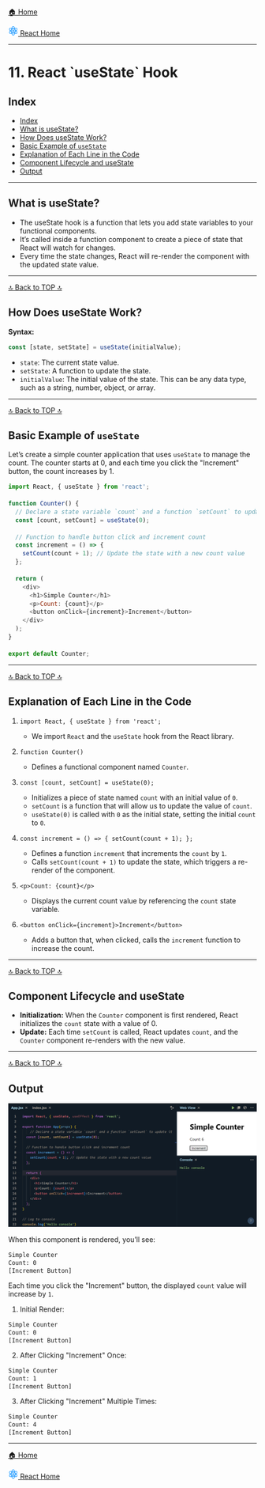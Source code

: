 [🏠 Home](../../../../../README.md)

<a href="../React.js.md">
<img src="../imgs/react-logo.png" height="20px">
React Home
</a>

---

<h1>11. React `useState` Hook</h1>

## Index

- [Index](#index)
- [What is useState?](#what-is-usestate)
- [How Does useState Work?](#how-does-usestate-work)
- [Basic Example of `useState`](#basic-example-of-usestate)
- [Explanation of Each Line in the Code](#explanation-of-each-line-in-the-code)
- [Component Lifecycle and useState](#component-lifecycle-and-usestate)
- [Output](#output)


---

## What is useState?

- The useState hook is a function that lets you add state variables to your functional components.
- It’s called inside a function component to create a piece of state that React will watch for changes.
- Every time the state changes, React will re-render the component with the updated state value.

---

[🔝 Back to TOP 🔝](#index)

## How Does useState Work?

**Syntax:**

```js
const [state, setState] = useState(initialValue);
```

- `state`: The current state value.
- `setState`: A function to update the state.
- `initialValue`: The initial value of the state. This can be any data type, such as a string, number, object, or array.

---

[🔝 Back to TOP 🔝](#index)

## Basic Example of `useState`

Let’s create a simple counter application that uses `useState` to manage the count. The counter starts at 0, and each time you click the "Increment" button, the count increases by 1.

```js
import React, { useState } from 'react';

function Counter() {
  // Declare a state variable `count` and a function `setCount` to update it
  const [count, setCount] = useState(0);

  // Function to handle button click and increment count
  const increment = () => {
    setCount(count + 1); // Update the state with a new count value
  };

  return (
    <div>
      <h1>Simple Counter</h1>
      <p>Count: {count}</p>
      <button onClick={increment}>Increment</button>
    </div>
  );
}

export default Counter;
```

---

[🔝 Back to TOP 🔝](#index)

## Explanation of Each Line in the Code

1. `import React, { useState } from 'react';`

   - We import `React` and the `useState` hook from the React library.

2. `function Counter()`

   - Defines a functional component named `Counter`.  

3. `const [count, setCount] = useState(0);`
   - Initializes a piece of state named `count` with an initial value of `0`.
   - `setCount` is a function that will allow us to update the value of `count`.
   - `useState(0)` is called with `0` as the initial state, setting the initial `count` to `0`.

4. `const increment = () => { setCount(count + 1); };`

   - Defines a function `increment` that increments the `count` by `1`.
   - Calls `setCount(count + 1)` to update the state, which triggers a re-render of the component.

5. `<p>Count: {count}</p>`
   - Displays the current count value by referencing the `count` state variable.

6. `<button onClick={increment}>Increment</button>`
   - Adds a button that, when clicked, calls the `increment` function to increase the count.

---

[🔝 Back to TOP 🔝](#index)

## Component Lifecycle and useState

- **Initialization:** When the `Counter` component is first rendered, React initializes the `count` state with a value of 0.
- **Update:** Each time `setCount` is called, React updates `count`, and the `Counter` component re-renders with the new value.

---

[🔝 Back to TOP 🔝](#index)

## Output

![alt text](../imgs/useState.png)

When this component is rendered, you’ll see:

```
Simple Counter
Count: 0
[Increment Button]
```

Each time you click the "Increment" button, the displayed `count` value will increase by `1`.

1. Initial Render:

```
Simple Counter
Count: 0
[Increment Button]
```

2. After Clicking "Increment" Once:

```
Simple Counter
Count: 1
[Increment Button]
```

3. After Clicking "Increment" Multiple Times:

```
Simple Counter
Count: 4
[Increment Button]
```

---

[🏠 Home](../../../../../README.md)

<a href="../React.js.md">
<img src="../imgs/react-logo.png" height="20px">
React Home
</a>
